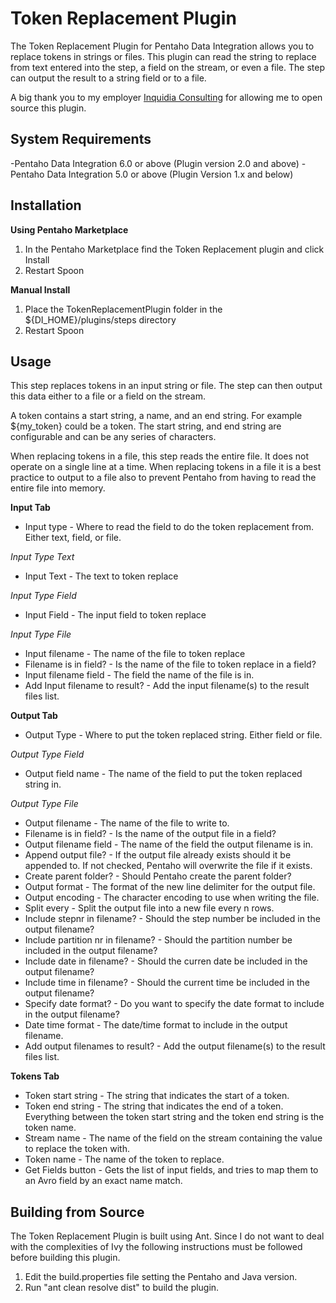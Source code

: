 Token Replacement Plugin
===

The Token Replacement Plugin for Pentaho Data Integration allows you to replace tokens in strings or files.  This plugin can read the string to replace from text entered into the step, a field on the stream, or even a file.  The step can output the result to a string field or to a file.

A big thank you to my employer [Inquidia Consulting](www.inquidia.com) for allowing me to open source this plugin.

System Requirements
---
-Pentaho Data Integration 6.0 or above (Plugin version 2.0 and above)
-Pentaho Data Integration 5.0 or above (Plugin Version 1.x and below)

Installation
---
**Using Pentaho Marketplace**

1. In the Pentaho Marketplace find the Token Replacement plugin and click Install
2. Restart Spoon

**Manual Install**

1. Place the TokenReplacementPlugin folder in the ${DI\_HOME}/plugins/steps directory
2. Restart Spoon

Usage
---
This step replaces tokens in an input string or file.  The step can then output this data either to a file or a field on the stream.

A token contains a start string, a name, and an end string.  For example ${my_token} could be a token.  The start string, and end string are configurable and can be any series of characters.

When replacing tokens in a file, this step reads the entire file.  It does not operate on a single line at a time.  When replacing tokens in a file it is a best practice to output to a file also to prevent Pentaho from having to read the entire file into memory.

**Input Tab**
* Input type - Where to read the field to do the token replacement from.  Either text, field, or file.

*Input Type Text*
* Input Text - The text to token replace

*Input Type Field*
* Input Field - The input field to token replace

*Input Type File*
* Input filename - The name of the file to token replace
* Filename is in field? - Is the name of the file to token replace in a field?
* Input filename field - The field the name of the file is in.
* Add Input filename to result? - Add the input filename(s) to the result files list.

**Output Tab**
* Output Type - Where to put the token replaced string.  Either field or file.

*Output Type Field*
* Output field name - The name of the field to put the token replaced string in.

*Output Type File*
* Output filename - The name of the file to write to.
* Filename is in field? - Is the name of the output file in a field?
* Output filename field - The name of the field the output filename is in.
* Append output file? - If the output file already exists should it be appended to.  If not checked, Pentaho will overwrite the file if it exists.
* Create parent folder? - Should Pentaho create the parent folder?
* Output format - The format of the new line delimiter for the output file.
* Output encoding - The character encoding to use when writing the file.
* Split every - Split the output file into a new file every n rows.
* Include stepnr in filename? - Should the step number be included in the output filename?
* Include partition nr in filename? - Should the partition number be included in the output filename?
* Include date in filename? - Should the curren date be included in the output filename?
* Include time in filename? - Should the current time be included in the output filename?
* Specify date format? - Do you want to specify the date format to include in the output filename?
* Date time format - The date/time format to include in the output filename.
* Add output filenames to result? - Add the output filename(s) to the result files list.

**Tokens Tab**
* Token start string - The string that indicates the start of a token.
* Token end string - The string that indicates the end of a token.  Everything between the token start string and the token end string is the token name.
* Stream name - The name of the field on the stream containing the value to replace the token with.
* Token name - The name of the token to replace.
* Get Fields button - Gets the list of input fields, and tries to map them to an Avro field by an exact name match.

Building from Source
---
The Token Replacement Plugin is built using Ant.  Since I do not want to deal with the complexities of Ivy the following instructions must be followed before building this plugin.

1. Edit the build.properties file setting the Pentaho and Java version.
5. Run "ant clean resolve dist" to build the plugin.
